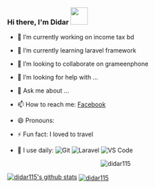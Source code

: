 ### Hi there, I'm Didar  <img src="https://media.giphy.com/media/hvRJCLFzcasrR4ia7z/giphy.gif" width="40px">


- 🔭 I’m currently working on income tax bd
- 🌱 I’m currently learning laravel framework
- 👯 I’m looking to collaborate on grameenphone
- 🤔 I’m looking for help with ...
- 💬 Ask me about ...
- 📫 How to reach me: <a href="facebook.com/didaralam115">Facebook</a> <a href="https://www.instagram.com/didar.alam07/"></a>
- 😄 Pronouns:
- ⚡ Fun fact: I loved to travel

- 🚀 I use daily:
![Git](https://img.shields.io/badge/-Git-black?style=plastic&logo=git)
![Laravel](https://img.shields.io/badge/-laravel-8fcfd1?style=plastic&logo=laravel)
![VS Code](https://img.shields.io/badge/-VS%20Code-007ACC?style=plastic&logo=visual-studio-code)


<p align="center"> <img src="https://komarev.com/ghpvc/?username=didar115" alt="didar115" /> </p>


[![didar115's github stats](https://github-readme-stats.vercel.app/api?username=didar115&theme=dark&show_icons=true)](https://github.com/didar115)
<a href="">
  <img align="center" src="https://github-readme-stats.vercel.app/api/top-langs/?username=didar115&layout=compact&theme=radical" alt="didar115"/>
</a>

